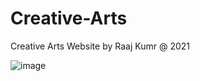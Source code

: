 # Creative-Arts
Creative Arts Website by Raaj Kumr @ 2021

 
![image](https://github.com/user-attachments/assets/bbe93581-f7eb-4b48-91d4-720483ea8f65)
